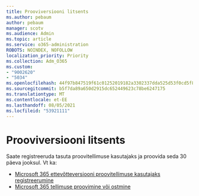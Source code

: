 ```yaml
---
title: Prooviversiooni litsents
ms.author: pebaum
author: pebaum
manager: scotv
ms.audience: Admin
ms.topic: article
ms.service: o365-administration
ROBOTS: NOINDEX, NOFOLLOW
localization_priority: Priority
ms.collection: Adm_O365
ms.custom:
- "9002620"
- "5034"
ms.openlocfilehash: 44f97b847519f61c01252019182a3302337dda525d53f0cd5f82e3682218a81e
ms.sourcegitcommit: b5f7da89a650d2915dc652449623c78be6247175
ms.translationtype: MT
ms.contentlocale: et-EE
ms.lasthandoff: 08/05/2021
ms.locfileid: "53921111"
---
```

# <a name="trial-license"></a>Prooviversiooni litsents

Saate registreeruda tasuta proovitellimuse kasutajaks ja proovida seda 30 päeva jooksul. Vt ka:

- [Microsoft 365 ettevõtteversiooni proovitellimuse kasutajaks registreerumine](https://docs.microsoft.com/microsoft-365/commerce/sign-up-for-office-365-trial?view=o365-worldwide)
- [Microsoft 365 tellimuse proovimine või ostmine](https://docs.microsoft.com/microsoft-365/commerce/try-or-buy-microsoft-365?view=o365-worldwide)
